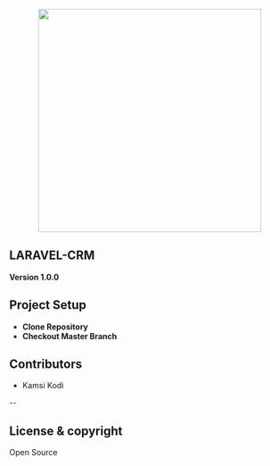 <p align="center"><a href="https://laravel.com" target="_blank"><img src="https://raw.githubusercontent.com/laravel/art/master/logo-lockup/5%20SVG/2%20CMYK/1%20Full%20Color/laravel-logolockup-cmyk-red.svg" width="400"></a></p>

## LARAVEL-CRM

**Version 1.0.0**

## Project Setup

- **Clone Repository**
- **Checkout Master Branch**

## Contributors

- Kamsi Kodi

--

## License & copyright

Open Source
